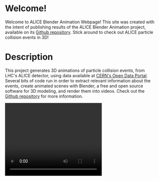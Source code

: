 # Welcome!

Welcome to ALICE Blender Animation Webpage! This site was created with the intent of publishing results of the ALICE Blender Animation project, available on its [Github repository](https://github.com/AnimALICEData/ALICE-Blender-Animation). Stick around to check out ALICE particle collision events in 3D!

# Description

This project generates 3D animations of particle collision events, from LHC's ALICE detector, using data available at [CERN's Open Data Portal](http://opendata.cern.ch/). Several bits of code run in order to extract relevant information about the events, create animated scenes with Blender, a free and open source software for 3D modeling, and render them into videos. Check out the [Github repository](https://github.com/AnimALICEData/ALICE-Blender-Animation) for more information.

<video width="320" height="240" controls>
  <source src="media/Run139173_Orbit3658688_BunchCross3197_62_120FPS_Mosaic.mp4" type="video/mp4">
</video>
